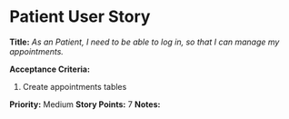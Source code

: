 # Patient User Story

**Title:**
_As an Patient, I need to be able to log in, so that I can manage my appointments._

**Acceptance Criteria:**
1. Create appointments tables

**Priority:** Medium
**Story Points:** 7
**Notes:**

